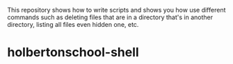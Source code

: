 This repository shows how to write scripts and shows you how use different commands such as deleting files that are in a directory that's in another directory, listing all files even hidden one, etc.
# holbertonschool-shell
